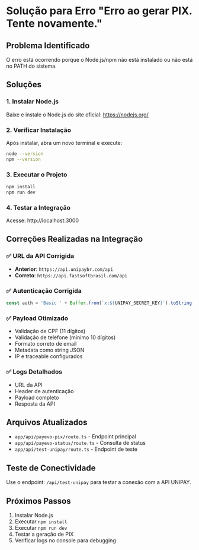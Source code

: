 # Solução para Erro "Erro ao gerar PIX. Tente novamente."

## Problema Identificado
O erro está ocorrendo porque o Node.js/npm não está instalado ou não está no PATH do sistema.

## Soluções

### 1. Instalar Node.js
Baixe e instale o Node.js do site oficial: https://nodejs.org/

### 2. Verificar Instalação
Após instalar, abra um novo terminal e execute:
```bash
node --version
npm --version
```

### 3. Executar o Projeto
```bash
npm install
npm run dev
```

### 4. Testar a Integração
Acesse: http://localhost:3000

## Correções Realizadas na Integração

### ✅ URL da API Corrigida
- **Anterior**: `https://api.unipaybr.com/api`
- **Correto**: `https://api.fastsoftbrasil.com/api`

### ✅ Autenticação Corrigida
```typescript
const auth = 'Basic ' + Buffer.from(`x:${UNIPAY_SECRET_KEY}`).toString('base64')
```

### ✅ Payload Otimizado
- Validação de CPF (11 dígitos)
- Validação de telefone (mínimo 10 dígitos)
- Formato correto de email
- Metadata como string JSON
- IP e traceable configurados

### ✅ Logs Detalhados
- URL da API
- Header de autenticação
- Payload completo
- Resposta da API

## Arquivos Atualizados
- `app/api/payevo-pix/route.ts` - Endpoint principal
- `app/api/payevo-status/route.ts` - Consulta de status
- `app/api/test-unipay/route.ts` - Endpoint de teste

## Teste de Conectividade
Use o endpoint: `/api/test-unipay` para testar a conexão com a API UNIPAY.

## Próximos Passos
1. Instalar Node.js
2. Executar `npm install`
3. Executar `npm run dev`
4. Testar a geração de PIX
5. Verificar logs no console para debugging
